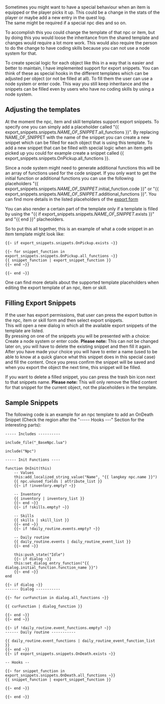 Sometimes you might want to have a special behaviour when an item is equipped or the player picks it up. This could be a change in the stats of the player or maybe add a new entry in the quest log.  
The same might be required if a special npc dies and so on.  

To accomplish this you could change the template of that npc or item, but by doing this you would loose the inheritance from the shared template and changes would require a lot more work. This would also require the person to do the change to have coding skills because you can not use a node system for that.  

To create special logic for each object like this in a way that is easier and better to maintain, I have implemented support for export snippets. You can think of these as special hooks in the different templates which can be adjusted per object (or not be filled at all). To fill them the user can use a node system or enter code. This way you still keep inheritance and the snippets can be filled even by users who have no coding skills by using a node system.

## Adjusting the templates
At the moment the npc, item and skill templates support export snippets. To specify one you can simply add a placeholder called "{{ export_snippets.snippets.*NAME_OF_SNIPPET*.all_functions }}". By replacing NAME_OF_SNIPPET with the name of the snippet you can create a new snippet which can be filled for each object that is using this template. To add a new snippet that can be filled with special logic when an item gets picked up you could for example create a snippet called {{ export_snippets.snippets.OnPickup.all_functions }}.  

Since a node system might need to generate additional functions this will be an array of functions used for the code snippet. If you only want to get the initial function or additional functions you can use the following placeholders "{{ export_snippets.snippets.*NAME_OF_SNIPPET*.initial_function.code }}" or "{{ export_snippets.snippets.*NAME_OF_SNIPPET*.additional_functions }}". You can find more details in the listed placeholders of the [export form](/steffendx/GoNorth/wiki/ExportTemplates#customizing-templates)

You can also render a certain part of the template only if a template is filled by using the "{{ if export_snippets.snippets.*NAME_OF_SNIPPET*.exists }}" and "{{ end }}" placheolders.

So to put this all together, this is an example of what a code snippet in an item template might look like:  

    {{~ if export_snippets.snippets.OnPickup.exists ~}}

    {{~ for snippet_function in export_snippets.snippets.OnPickup.all_functions ~}}
    {{ snippet_function | export_snippet_function }}
    {{~ end ~}}
    
    {{~ end ~}}


One can find more details about the supported template placeholders when editing the export template of an npc, item or skill.

## Filling Export Snippets
If the user has export permissions, that user can press the export button in the npc, item or skill form and then select export snippets.  
This will open a new dialog in which all the available export snippets of the template are listed.  
By pressing on one of the snippets you will be presented with a choice: Create a node system or enter code. **Please note:** This can not be changed later on, you will have to delete the existing snippet and then fill it again.  
After you have made your choice you will have to enter a name (used to be able to know at a quick glance what this snippet does in this special case) and fill the content. Once you press confirm the snippet will be saved and when you export the object the next time, this snippet will be filled.  

If you want to delete a filled snippet, you can press the trash bin icon next to that snippets name. **Please note:** This will only remove the filled content for that snippet for the current object, not the placeholders in the template.

## Sample Snippets
The following code is an example for an npc template to add an OnDeath Snippet (Check the region after the "----- Hooks ---" Section for the interesting parts):

    ----- Includes ----------

    include_file("_BaseNpc.lua")

    include("Npc")

    ----- Init Functions ----

    function OnInit(this)
        -- Values
        this:add_localized_string_value("Name", "{{ langkey npc.name }}")
        {{ npc.unused_fields | attribute_list }}
        {{~ if !inventory.empty? ~}}
        
        -- Inventory
        {{ inventory | inventory_list }}
        {{~ end ~}}
        {{~ if !skills.empty? ~}}
        
        -- Skills
        {{ skills | skill_list }}
        {{~ end ~}}
        {{~ if !daily_routine.events.empty? ~}}
        
        -- Daily routine
        {{ daily_routine.events | daily_routine_event_list }}
        {{~ end ~}}

        this:push_state("Idle")
        {{~ if dialog ~}}
        this:set_dialog_entry_function("{{ dialog.initial_function.function_name }}")
        {{~ end ~}}
    end

    {{~ if dialog ~}}
    ------ Dialog -----------

    {{~ for curFunction in dialog.all_functions ~}}

    {{ curFunction | dialog_function }}

    {{~ end ~}}
    {{~ end ~}}

    {{~ if !daily_routine.event_functions.empty? ~}}
    ------ Daily routine -----------

    {{ daily_routine.event_functions | daily_routine_event_function_list }}
    {{~ end ~}}
    {{~ if export_snippets.snippets.OnDeath.exists ~}} 

    -- Hooks --

    {{~ for snippet_function in export_snippets.snippets.OnDeath.all_functions ~}}
    {{ snippet_function | export_snippet_function }}

    {{~ end ~}}

    {{~ end ~}}